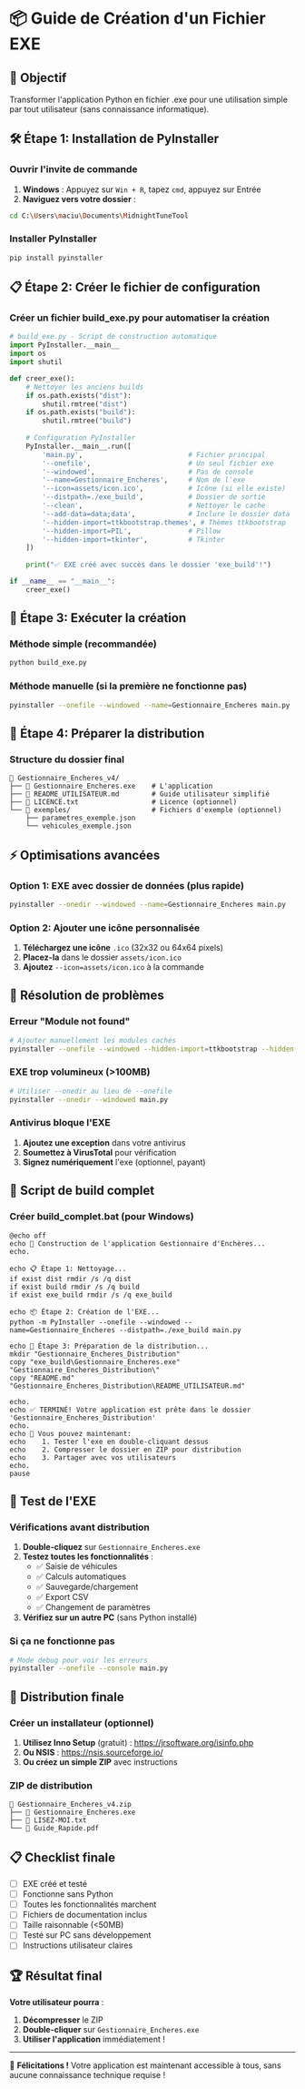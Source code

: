 # 📦 Guide de Création d'un Fichier EXE

## 🎯 Objectif
Transformer l'application Python en fichier .exe pour une utilisation simple par tout utilisateur (sans connaissance informatique).

## 🛠️ Étape 1: Installation de PyInstaller

### Ouvrir l'invite de commande
1. **Windows** : Appuyez sur `Win + R`, tapez `cmd`, appuyez sur Entrée
2. **Naviguez vers votre dossier** :
```bash
cd C:\Users\maciu\Documents\MidnightTuneTool
```

### Installer PyInstaller
```bash
pip install pyinstaller
```

## 📋 Étape 2: Créer le fichier de configuration

### Créer un fichier build_exe.py pour automatiser la création
```python
# build_exe.py - Script de construction automatique
import PyInstaller.__main__
import os
import shutil

def creer_exe():
    # Nettoyer les anciens builds
    if os.path.exists("dist"):
        shutil.rmtree("dist")
    if os.path.exists("build"):
        shutil.rmtree("build")
    
    # Configuration PyInstaller
    PyInstaller.__main__.run([
        'main.py',                          # Fichier principal
        '--onefile',                        # Un seul fichier exe
        '--windowed',                       # Pas de console
        '--name=Gestionnaire_Encheres',     # Nom de l'exe
        '--icon=assets/icon.ico',           # Icône (si elle existe)
        '--distpath=./exe_build',           # Dossier de sortie
        '--clean',                          # Nettoyer le cache
        '--add-data=data;data',             # Inclure le dossier data
        '--hidden-import=ttkbootstrap.themes', # Thèmes ttkbootstrap
        '--hidden-import=PIL',              # Pillow
        '--hidden-import=tkinter',          # Tkinter
    ])
    
    print("✅ EXE créé avec succès dans le dossier 'exe_build'!")

if __name__ == "__main__":
    creer_exe()
```

## 🚀 Étape 3: Exécuter la création

### Méthode simple (recommandée)
```bash
python build_exe.py
```

### Méthode manuelle (si la première ne fonctionne pas)
```bash
pyinstaller --onefile --windowed --name=Gestionnaire_Encheres main.py
```

## 📁 Étape 4: Préparer la distribution

### Structure du dossier final
```
📁 Gestionnaire_Encheres_v4/
├── 📄 Gestionnaire_Encheres.exe    # L'application
├── 📄 README_UTILISATEUR.md        # Guide utilisateur simplifié
├── 📄 LICENCE.txt                  # Licence (optionnel)
└── 📁 exemples/                    # Fichiers d'exemple (optionnel)
    ├── parametres_exemple.json
    └── vehicules_exemple.json
```

## ⚡ Optimisations avancées

### Option 1: EXE avec dossier de données (plus rapide)
```bash
pyinstaller --onedir --windowed --name=Gestionnaire_Encheres main.py
```

### Option 2: Ajouter une icône personnalisée
1. **Téléchargez une icône** `.ico` (32x32 ou 64x64 pixels)
2. **Placez-la** dans le dossier `assets/icon.ico`
3. **Ajoutez** `--icon=assets/icon.ico` à la commande

## 🔧 Résolution de problèmes

### Erreur "Module not found"
```bash
# Ajouter manuellement les modules cachés
pyinstaller --onefile --windowed --hidden-import=ttkbootstrap --hidden-import=PIL main.py
```

### EXE trop volumineux (>100MB)
```bash
# Utiliser --onedir au lieu de --onefile
pyinstaller --onedir --windowed main.py
```

### Antivirus bloque l'EXE
1. **Ajoutez une exception** dans votre antivirus
2. **Soumettez à VirusTotal** pour vérification
3. **Signez numériquement** l'exe (optionnel, payant)

## 📝 Script de build complet

### Créer build_complet.bat (pour Windows)
```batch
@echo off
echo 🚀 Construction de l'application Gestionnaire d'Enchères...
echo.

echo 📋 Étape 1: Nettoyage...
if exist dist rmdir /s /q dist
if exist build rmdir /s /q build
if exist exe_build rmdir /s /q exe_build

echo 📦 Étape 2: Création de l'EXE...
python -m PyInstaller --onefile --windowed --name=Gestionnaire_Encheres --distpath=./exe_build main.py

echo 📁 Étape 3: Préparation de la distribution...
mkdir "Gestionnaire_Encheres_Distribution"
copy "exe_build\Gestionnaire_Encheres.exe" "Gestionnaire_Encheres_Distribution\"
copy "README.md" "Gestionnaire_Encheres_Distribution\README_UTILISATEUR.md"

echo.
echo ✅ TERMINÉ! Votre application est prête dans le dossier 'Gestionnaire_Encheres_Distribution'
echo.
echo 🎯 Vous pouvez maintenant:
echo    1. Tester l'exe en double-cliquant dessus
echo    2. Compresser le dossier en ZIP pour distribution
echo    3. Partager avec vos utilisateurs
echo.
pause
```

## 🎁 Test de l'EXE

### Vérifications avant distribution
1. **Double-cliquez** sur `Gestionnaire_Encheres.exe`
2. **Testez toutes les fonctionnalités** :
   - ✅ Saisie de véhicules
   - ✅ Calculs automatiques
   - ✅ Sauvegarde/chargement
   - ✅ Export CSV
   - ✅ Changement de paramètres
3. **Vérifiez sur un autre PC** (sans Python installé)

### Si ça ne fonctionne pas
```bash
# Mode debug pour voir les erreurs
pyinstaller --onefile --console main.py
```

## 📱 Distribution finale

### Créer un installateur (optionnel)
1. **Utilisez Inno Setup** (gratuit) : https://jrsoftware.org/isinfo.php
2. **Ou NSIS** : https://nsis.sourceforge.io/
3. **Ou créez un simple ZIP** avec instructions

### ZIP de distribution
```
📁 Gestionnaire_Encheres_v4.zip
├── 📄 Gestionnaire_Encheres.exe
├── 📄 LISEZ-MOI.txt
└── 📄 Guide_Rapide.pdf
```

## 📋 Checklist finale

- [ ] EXE créé et testé
- [ ] Fonctionne sans Python
- [ ] Toutes les fonctionnalités marchent
- [ ] Fichiers de documentation inclus
- [ ] Taille raisonnable (<50MB)
- [ ] Testé sur PC sans développement
- [ ] Instructions utilisateur claires

## 🏆 Résultat final

**Votre utilisateur pourra** :
1. **Décompresser** le ZIP
2. **Double-cliquer** sur `Gestionnaire_Encheres.exe`
3. **Utiliser l'application** immédiatement !

---

🎉 **Félicitations !** Votre application est maintenant accessible à tous, sans aucune connaissance technique requise ! 